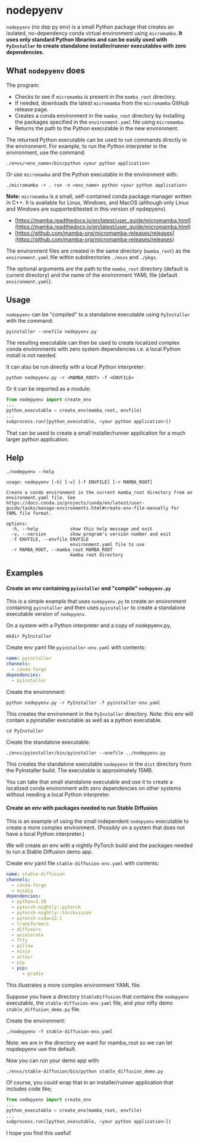 # nodepyenv

`nodepyenv` (no dep py env) is a small Python package that creates an isolated, no-dependency conda virtual environment using `micromamba`. **It uses only standard Python libraries and can be easily used with `PyInstaller` to create standalone installer/runner executables with zero dependencies.**

## What `nodepyenv` does

The program:
- Checks to see if `micromamba` is present in the `mamba_root` directory.
- If needed, downloads the latest `micromamba` from the `micromamba` GitHub release page.
- Creates a conda environment in the `mamba_root` directory by installing the packages specified in the `environment.yaml` file using `micromamba`.
- Returns the path to the Python executable in the new environment.

The returned Python executable can be used to run commands directly in the environment. For example, to run the Python interpreter in the environment, use the command:

```
./envs/<env_name>/bin/python <your python application>
```

Or use `micromamba` and the Python executable in the environment with:

```
./micromamba -r . run -n <env_name> python <your python application>
```
**Note:**
`micromamba` is a small, self-contained conda package manager written in C++. It is available for Linux, Windows, and MacOS (although only Linux and Windows are supported/tested in this version of npdepyenv). 
- [https://mamba.readthedocs.io/en/latest/user_guide/micromamba.html](https://mamba.readthedocs.io/en/latest/user_guide/micromamba.html)
- [https://github.com/mamba-org/micromamba-releases/releases](https://github.com/mamba-org/micromamba-releases/releases)

The environment files are created in the same directory (`mamba_root`) as the `environment.yaml` file within subdirectories `./envs` and `./pkgs`.

The optional arguments are the path to the `mamba_root` directory (default is current directory) and the name of the environment YAML file (default `environment.yaml`).

## Usage

`nodepyenv` can be "compiled" to a standalone executable using `PyInstaller` with the command:
```
pyinstaller --onefile nodepyenv.py
```
The resulting executable can then be used to create localized complex conda environments with zero system dependencies i.e. a local Python install is not needed. 

It can also be run directly with a local Python interpreter:

```
python nodepyenv.py -r <MAMBA_ROOT> -f <ENVFILE>
```

Or it can be imported as a module:

```python
from nodepyenv import create_env
...
python_executable = create_env(mamba_root, envfile)
...
subprocess.run([python_executable, <your python application>])
```

That can be used to create a small installer/runner application for a much larger python application.

## Help

`./nodepyenv --help`
```
usage: nodepyenv [-h] [-v] [-f ENVFILE] [-r MAMBA_ROOT]

Create a conda environment in the current mamba_root directory from an environment.yaml file. See
https://docs.conda.io/projects/conda/en/latest/user-guide/tasks/manage-environments.html#create-env-file-manually for
YAML file format.

options:
  -h, --help            show this help message and exit
  -v, --version         show program's version number and exit
  -f ENVFILE, --envfile ENVFILE
                        environment.yaml file to use
  -r MAMBA_ROOT, --mamba_root MAMBA_ROOT
                        mamba root directory
```

## Examples

#### Create an env containing `pyinstaller` and "compile" `nodepyenv.py`
This is a simple example that uses `nodepyenv.py` to create an environment containing `pyinstaller` and then uses `pyinstaller` to create a standalone executable version of `nodepyenv`.

On a system with a Python interpreter and a copy of nodepyenv.py,
```
mkdir PyInstaller
```
Create env yaml file `pyinstaller-env.yaml` with contents:
```yaml
name: pyinstaller
channels:
  - conda-forge
dependencies:
  - pyinstaller
```
Create the environment:
```
python nodepyenv.py -r PyInstaller -f pyinstaller-env.yaml
```
This creates the environment in the `PyInstaller` directory.
Note: this env will contain a pyinstaller executable as well as a python executable. 
```
cd PyInstaller
```
Create the standalone executable:
```
./envs/pyinstaller/bin/pyinstaller --onefile ../nodepyenv.py
```
This creates the standalone executable `nodepyenv` in the `dist` directory from the PyInstaller build.
The executable is approximately 15MB.

You can take that small standalone executable and use it to create a localized conda environment with zero dependencies on other systems without needing a local Python interpreter.

#### Create an env with packages needed to run Stable Diffusion
This is an example of using the small independent `nodepyenv` executable to create a more complex environment. (Possibly on a system that does not have a local Python interpreter.) 

We will create an env with a nightly PyTorch build and the packages needed to run a Stable Diffusion demo app.

Create env yaml file `stable-diffusion-env.yaml` with contents:
```yaml
name: stable-diffusion
channels:
  - conda-forge
  - nvidia
dependencies:
  - python=3.10
  - pytorch-nightly::pytorch
  - pytorch-nightly::torchvision
  - pytorch-cuda=12.1
  - transformers
  - diffusers
  - accelerate
  - ftfy
  - pillow
  - ninja
  - altair
  - pip
  - pip:
      - gradio
```
This illustrates a more complex environment YAML file.

Suppose you have a directory `StableDiffusion` that contains the `nodepyenv` executable, the `stable-diffusion-env.yaml` file, and your nifty demo `stable_diffusion_demo.py` file.

Create the environment:
```
./nodepyenv -f stable-diffusion-env.yaml
```
Note: we are in the directory we want for mamba_root so we can let nopdepyenv use the default.

Now you can run your demo app with:
```
./envs/stable-diffusion/bin/python stable_diffusion_demo.py
```

Of course, you could wrap that in an installer/runner application that includes code like;
```python
from nodepyenv import create_env
...
python_executable = create_env(mamba_root, envfile)
...
subprocess.run([python_executable, <your python application>])
```

I hope you find this useful!